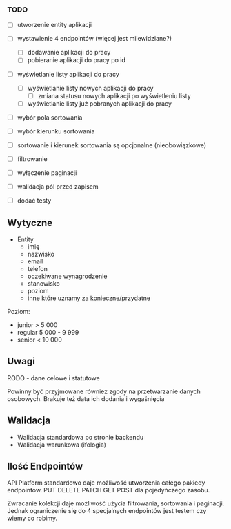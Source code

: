 ### TODO

- [ ] utworzenie entity aplikacji
- [ ] wystawienie 4 endpointów (więcej jest milewidziane?)
    - [ ] dodawanie aplikacji do pracy
    - [ ] pobieranie aplikacji do pracy po id
- [ ] wyświetlanie listy aplikacji do pracy
    - [ ] wyświetlanie listy nowych aplikacji do pracy
        - [ ] zmiana statusu nowych aplikacji po wyświetleniu listy
    - [ ] wyświetlanie listy już pobranych aplikacji do pracy
- [ ] wybór pola sortowania
- [ ] wybór kierunku sortowania
- [ ] sortowanie i kierunek sortowania są opcjonalne (nieobowiązkowe)
- [ ] filtrowanie
- [ ] wyłączenie paginacji
- [ ] walidacja pól przed zapisem


- [ ] dodać testy

## Wytyczne

- Entity
    - imię
    - nazwisko
    - email
    - telefon
    - oczekiwane wynagrodzenie
    - stanowisko
    - poziom
    - inne które uznamy za konieczne/przydatne

Poziom:
- junior > 5 000
- regular 5 000 - 9 999
- senior < 10 000

## Uwagi

RODO - dane celowe i statutowe

Powinny być przyjmowane również zgody na przetwarzanie danych osobowych.
Brakuje też data ich dodania i wygaśnięcia

## Walidacja
- Walidacja standardowa po stronie backendu
- Walidacja warunkowa (ifologia)

## Ilość Endpointów
API Platform standardowo daje możliwość utworzenia całego pakiedy endpointów.
PUT DELETE PATCH GET POST dla pojedyńczego zasobu.

Zwracanie kolekcji daje możliwość użycia filtrowania, sortowania i paginacji.
Jednak ograniczenie się do 4 specjalnych endpointów jest testem czy wiemy co robimy. 
